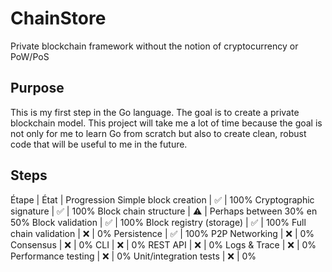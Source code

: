 # ChainStore
Private blockchain framework without the notion of cryptocurrency or PoW/PoS

## Purpose

This is my first step in the Go language. The goal is to create a private blockchain model. This project will take me a lot of time because the goal is not only for me to learn Go from scratch but also to create clean, robust code that will be useful to me in the future.

## Steps

Étape | État | Progression
Simple block creation | ✅ | 100%
Cryptographic signature | ✅ | 100%
Block chain structure | ⚠️ | Perhaps between 30% en 50% 
Block validation | ✅ | 100%
Block registry (storage) | ✅ | 100%
Full chain validation | ❌ | 0%
Persistence | ✅ | 100%
P2P Networking | ❌ | 0%
Consensus | ❌ | 0%
CLI | ❌ | 0%
REST API | ❌ | 0%
Logs & Trace | ❌ | 0%
Performance testing | ❌ | 0%
Unit/integration tests | ❌ | 0%